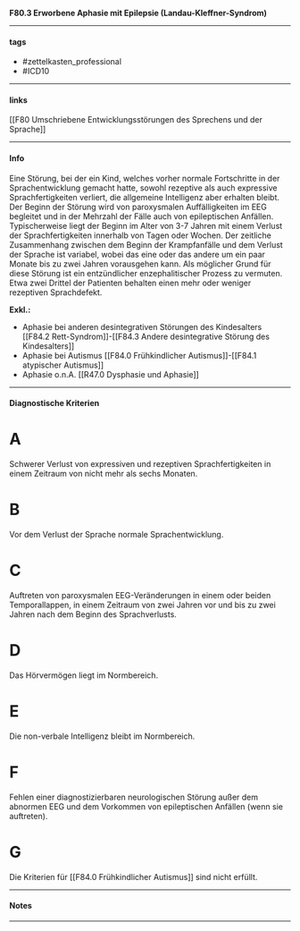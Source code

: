 __F80.3 Erworbene Aphasie mit Epilepsie (Landau-Kleffner-Syndrom)__

___________________________________________
#### tags

- #zettelkasten_professional
- #ICD10 
___________________________________________
#### links

[[F80 Umschriebene Entwicklungsstörungen des Sprechens und der Sprache]]

___________________________________________
#### Info
Eine Störung, bei der ein Kind, welches vorher normale Fortschritte in der Sprachentwicklung gemacht hatte, sowohl rezeptive als auch expressive Sprachfertigkeiten verliert, die allgemeine Intelligenz aber erhalten bleibt. Der Beginn der Störung wird von paroxysmalen Auffälligkeiten im EEG begleitet und in der Mehrzahl der Fälle auch von epileptischen Anfällen. Typischerweise liegt der Beginn im Alter von 3-7 Jahren mit einem Verlust der Sprachfertigkeiten innerhalb von Tagen oder Wochen. Der zeitliche Zusammenhang zwischen dem Beginn der Krampfanfälle und dem Verlust der Sprache ist variabel, wobei das eine oder das andere um ein paar Monate bis zu zwei Jahren vorausgehen kann. Als möglicher Grund für diese Störung ist ein entzündlicher enzephalitischer Prozess zu vermuten. Etwa zwei Drittel der Patienten behalten einen mehr oder weniger rezeptiven Sprachdefekt.

**Exkl.:**
- Aphasie bei anderen desintegrativen Störungen des Kindesalters [[F84.2 Rett-Syndrom]]-[[F84.3 Andere desintegrative Störung des Kindesalters]]  
- Aphasie bei Autismus [[F84.0 Frühkindlicher Autismus]]-[[F84.1 atypischer Autismus]]
- Aphasie o.n.A. [[R47.0 Dysphasie und Aphasie]]
___________________________________________
#### Diagnostische Kriterien

# A
Schwerer Verlust von expressiven und rezeptiven Sprachfertigkeiten in einem Zeitraum von nicht mehr als sechs Monaten.

# B
Vor dem Verlust der Sprache normale Sprachentwicklung.

# C
Auftreten von paroxysmalen EEG-Veränderungen in einem oder beiden Temporallappen, in einem Zeitraum von zwei Jahren vor und bis zu zwei Jahren nach dem Beginn des Sprachverlusts.

# D
Das Hörvermögen liegt im Normbereich.

# E
Die non-verbale Intelligenz bleibt im Normbereich.

# F
Fehlen einer diagnostizierbaren neurologischen Störung außer dem abnormen EEG und dem Vorkommen von epileptischen Anfällen (wenn sie auftreten).

# G
Die Kriterien für [[F84.0 Frühkindlicher Autismus]] sind nicht erfüllt.
___________________________________________
#### Notes

___________________________________________

